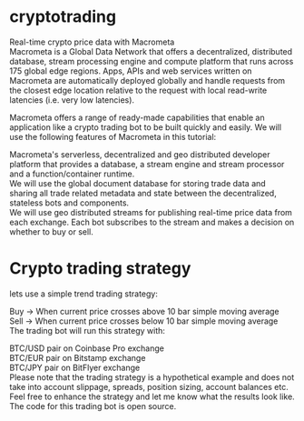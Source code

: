 # cryptotrading
Real-time crypto price data with Macrometa   
Macrometa is a Global Data Network that offers a decentralized, distributed database, stream processing engine and compute platform that runs across 175 global edge regions. Apps, APIs and web services written on Macrometa are automatically deployed globally and handle requests from the closest edge location relative to the request with local read-write latencies (i.e. very low latencies).   

Macrometa offers a range of ready-made capabilities that enable an application like a crypto trading bot to be built quickly and easily. We will use the following features of Macrometa in this tutorial:  

Macrometa's serverless, decentralized and geo distributed developer platform that provides a database, a stream engine and stream processor and a function/container runtime.  
We will use the global document database for storing trade data and sharing all trade related metadata and state between the decentralized, stateless bots and components.  
We will use geo distributed streams for publishing real-time price data from each exchange. Each bot subscribes to the stream and makes a decision on whether to buy or sell.  

# Crypto trading strategy
lets use a simple trend trading strategy:

Buy → When current price crosses above 10 bar simple moving average  
Sell → When current price crosses below 10 bar simple moving average  
The trading bot will run this strategy with:  

BTC/USD pair on Coinbase Pro exchange  
BTC/EUR pair on Bitstamp exchange  
BTC/JPY pair on BitFlyer exchange  
Please note that the trading strategy is a hypothetical example and does not take into account slippage, spreads, position sizing, account balances etc.   
Feel free to enhance the strategy and let me know what the results look like. The code for this trading bot is open source.  





